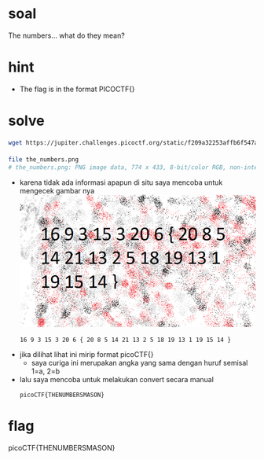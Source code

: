 # soal
The numbers... what do they mean?

# hint
- The flag is in the format PICOCTF{}

# solve
```bash
wget https://jupiter.challenges.picoctf.org/static/f209a32253affb6f547a585649ba4fda/the_numbers.png

file the_numbers.png
# the_numbers.png: PNG image data, 774 x 433, 8-bit/color RGB, non-interlaced
```

- karena tidak ada informasi apapun di situ saya mencoba untuk mengecek gambar nya
  ![alt text](docs/images/the_numbers.png)
  ```
  16 9 3 15 3 20 6 { 20 8 5 14 21 13 2 5 18 19 13 1 19 15 14 }
  ```
- jika dilihat lihat ini mirip format picoCTF{}
  - saya curiga ini merupakan angka yang sama dengan huruf semisal 1=a, 2=b
- lalu saya mencoba untuk melakukan convert secara manual
  ```
  picoCTF{THENUMBERSMASON}
  ```

# flag
picoCTF{THENUMBERSMASON}